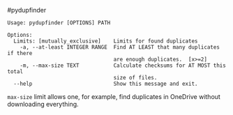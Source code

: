 #pydupfinder

```
Usage: pydupfinder [OPTIONS] PATH

Options:
  Limits: [mutually_exclusive]    Limits for found duplicates
    -a, --at-least INTEGER RANGE  Find AT LEAST that many duplicates if there
                                  are enough duplicates.  [x>=2]
    -m, --max-size TEXT           Calculate checksums for AT MOST this total
                                  size of files.
  --help                          Show this message and exit.
```

`max-size` limit allows one, for example, find duplicates in OneDrive without downloading everything.
